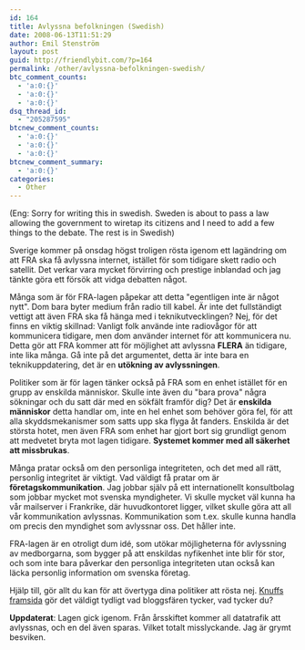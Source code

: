 ```yaml
---
id: 164
title: Avlyssna befolkningen (Swedish)
date: 2008-06-13T11:51:29
author: Emil Stenström
layout: post
guid: http://friendlybit.com/?p=164
permalink: /other/avlyssna-befolkningen-swedish/
btc_comment_counts:
  - 'a:0:{}'
  - 'a:0:{}'
  - 'a:0:{}'
dsq_thread_id:
  - "205287595"
btcnew_comment_counts:
  - 'a:0:{}'
  - 'a:0:{}'
  - 'a:0:{}'
btcnew_comment_summary:
  - 'a:0:{}'
categories:
  - Other
---
```

(Eng: Sorry for writing this in swedish. Sweden is about to pass a law allowing the government to wiretap its citizens and I need to add a few things to the debate. The rest is in Swedish)

Sverige kommer på onsdag högst troligen rösta igenom ett lagändring om att FRA ska få avlyssna internet, istället för som tidigare skett radio och satellit. Det verkar vara mycket förvirring och prestige inblandad och jag tänkte göra ett försök att vidga debatten något.

Många som är för FRA-lagen påpekar att detta "egentligen inte är något nytt". Dom bara byter medium från radio till kabel. Är inte det fullständigt vettigt att även FRA ska få hänga med i teknikutvecklingen? Nej, för det finns en viktig skillnad: Vanligt folk använde inte radiovågor för att kommunicera tidigare, men dom använder internet för att kommunicera nu. Detta gör att FRA kommer att för möjlighet att avlyssna **FLERA** än tidigare, inte lika många. Gå inte på det argumentet, detta är inte bara en teknikuppdatering, det är en **utökning av avlyssningen**.

Politiker som är för lagen tänker också på FRA som en enhet istället för en grupp av enskilda människor. Skulle inte även du "bara prova" några sökningar och du satt där med en sökfält framför dig? Det är **enskilda människor** detta handlar om, inte en hel enhet som behöver göra fel, för att alla skyddsmekanismer som satts upp ska flyga åt fanders. Enskilda är det största hotet, men även FRA som enhet har gjort bort sig grundligt genom att medvetet bryta mot lagen tidigare. **Systemet kommer med all säkerhet att missbrukas**.

Många pratar också om den personliga integriteten, och det med all rätt, personlig integritet är viktigt. Vad väldigt få pratar om är **företagskommunikation**. Jag jobbar själv på ett internationellt konsultbolag som jobbar mycket mot svenska myndigheter. Vi skulle mycket väl kunna ha vår mailserver i Frankrike, där huvudkontoret ligger, vilket skulle göra att all vår kommunikation avlyssnas. Kommunikation som t.ex. skulle kunna handla om precis den myndighet som avlyssnar oss. Det håller inte.

FRA-lagen är en otroligt dum idé, som utökar möjligheterna för avlyssning av medborgarna, som bygger på att enskildas nyfikenhet inte blir för stor, och som inte bara påverkar den personliga integriteten utan också kan läcka personlig information om svenska företag.

Hjälp till, gör allt du kan för att övertyga dina politiker att rösta nej. [Knuffs framsida](http://knuff.se/) gör det väldigt tydligt vad bloggsfären tycker, vad tycker du?

**Uppdaterat**: Lagen gick igenom. Från årsskiftet kommer all datatrafik att avlyssnas, och en del även sparas. Vilket totalt misslyckande. Jag är grymt besviken.
